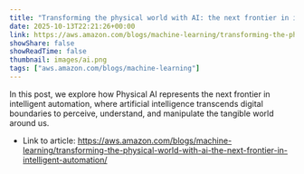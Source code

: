```yaml
---
title: "Transforming the physical world with AI: the next frontier in intelligent automation"
date: 2025-10-13T22:21:26+00:00
link: https://aws.amazon.com/blogs/machine-learning/transforming-the-physical-world-with-ai-the-next-frontier-in-intelligent-automation/
showShare: false
showReadTime: false
thumbnail: images/ai.png
tags: ["aws.amazon.com/blogs/machine-learning"]
---
```

In this post, we explore how Physical AI represents the next frontier in intelligent automation, where artificial intelligence transcends digital boundaries to perceive, understand, and manipulate the tangible world around us.

- Link to article: https://aws.amazon.com/blogs/machine-learning/transforming-the-physical-world-with-ai-the-next-frontier-in-intelligent-automation/